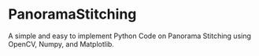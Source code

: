 # PanoramaStitching
A simple and easy to implement Python Code on Panorama Stitching using OpenCV, Numpy, and Matplotlib.
